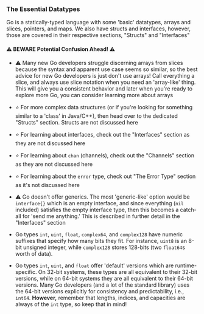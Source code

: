 ### The Essential Datatypes

Go is a statically-typed language with some 'basic' datatypes, arrays and slices, pointers, and maps. We also have structs and interfaces, however, those are covered in their respective sections, "Structs" and "Interfaces"

#### ⚠️ BEWARE Potential Confusion Ahead! ⚠️ 

* ⚠️ Many new Go developers struggle discerning arrays from slices because the syntax and apparent use case seems so similar, so the best advice for new Go developers is just don't use arrays! Call everything a slice, and always use slice notation when you need an 'array-like' thing. This will give you a consistent behavior and later when you're ready to explore more Go, you can consider learning more about arrays

* ⭐ For more complex data structures (or if you're looking for something similar to a 'class' in Java/C++), then head over to the dedicated "Structs" section. Structs are not discussed here

* ⭐ For learning about interfaces, check out the "Interfaces" section as they are not discussed here

* ⭐ For learning about `chan` (channels), check out the "Channels" section as they are not discussed here

* ⭐ For learning about the `error` type, check out "The Error Type" section as it's not discussed here

* ⚠️ Go doesn't offer generics. The most 'generic-like' option would be `interface{}` which is an empty interface, and since everything (`nil` included) satisfies the empty interface type, then this becomes a catch-all for 'send me anything.' This is described in further detail in the "Interfaces" section

* Go types `int`, `uint`, `float`, `complex64`, and `complex128` have numeric suffixes that specify how many bits they fit. For instance, `uint8` is an 8-bit unsigned integer, while `complex128` stores 128-bits (two `float64`s worth of data).

* Go types `int`, `uint`, and `float` offer 'default' versions which are runtime-specific. On 32-bit systems, these types are all equivalent to their 32-bit versions, while on 64-bit systems they are all equivalent to their 64-bit versions. Many Go developers (and a lot of the standard library) uses the 64-bit versions explicitly for consistency and predictability, i.e., `int64`. **However,** remember that lengths, indices, and capacities are always of the `int` type, so keep that in mind!

